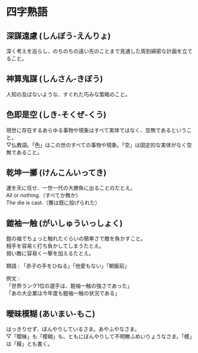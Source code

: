 # 四字熟語

## 深謀遠慮 (しんぼう-えんりょ)  

深く考えを巡らし、のちのちの遠い先のことまで見通した周到綿密な計画を立てること。  

## 神算鬼謀 (しんさん-きぼう)  

人知の及ばないような、すぐれた巧みな策略のこと。  

## 色即是空 (しき-そくぜ-くう)  

現世に存在するあらゆる事物や現象はすべて実体ではなく、空無であるということ。  
▽仏教語。「色」はこの世のすべての事物や現象。「空」は固定的な実体がなく空無であること。  

## 乾坤一擲 (けんこんいってき)  

運を天に任せ、一世一代の大勝負に出ることのたとえ。  
All or nothing.（すべてか無か）  
The die is cast.（賽は既に投げられた）  

## 鎧袖一触 (がいしゅういっしょく)

鎧の袖でちょっと触れたぐらいの簡単さで敵を負かすこと。  
相手を容易く打ち負かしてしまうたとえ。  
弱い敵に容易く一撃を加えるたとえ。  

類語 : 「赤子の手をひねる」「他愛もない」「朝飯前」  

例文 :  
「世界ランク1位の選手は、鎧袖一触の強さであった」  
「あの大企業は今年度も鎧袖一触の状況である」  

## 曖昧模糊 (あいまい-もこ)

はっきりせず、ぼんやりしているさま。あやふやなさま。  
▽「曖昧」も「模糊」も、ともにぼんやりして不明瞭ふめいりょうなさま。「模」は「糢」とも書く。  
